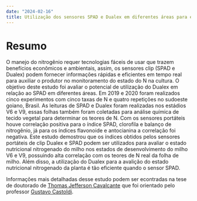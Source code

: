 ```yaml
---
date: "2024-02-16"
title: Utilização dos sensores SPAD e Dualex em diferentes áreas para estimar nitrogênio em milho em condições de Cerrado
---
```


# Resumo

O manejo do nitrogênio requer tecnologias fáceis de usar que trazem
benefícios econômicos e ambientais, assim, os sensores clip (SPAD e Dualex) podem
fornecer informações rápidas e eficientes em tempo real para auxiliar o produtor no
monitoramento do estado do N na cultura. O objetivo deste estudo foi avaliar o potencial
de utilização do Dualex em relação ao SPAD em diferentes áreas. Em 2019 e 2020 foram
realizados cinco experimentos com cinco taxas de N e quatro repetições no sudoeste
goiano, Brasil. As leituras de SPAD e Dualex foram realizadas nos estádios V6 e V9,
essas folhas também foram coletadas para análise química de tecido vegetal para
determinar os teores de N. Com os sensores portáteis houve correlação positiva para o
índice SPAD, clorofila e balanço de nitrogênio, já para os índices flavonoide e antocianina
a correlação foi negativa. Este estudo demostrou que os índices obtidos pelos sensores
portáteis de clip Dualex e SPAD podem ser utilizados para avaliar o estado nutricional
nitrogenado do milho nos estados de desenvolvimento do milho V6 e V9, possuindo alta
correlação com os teores de N real da folha de milho. Além disso, a utilização do Dualex
para a avalição do estado nutricional nitrogenado da planta é tão eficiente quando o sensor
SPAD.

Informações mais detalhadas desse estudo podem ser econtradas na tese de doutorado de [Thomas Jefferson Cavalcante](https://repositorio.ifgoiano.edu.br/bitstream/prefix/2522/1/Tese_Thomas%20Jefferson%20Cavalcante.pdf) que foi orientado pelo professor [Gustavo Castoldi](http://lattes.cnpq.br/4048332757094949).
